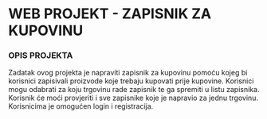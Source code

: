 # WEB PROJEKT - ZAPISNIK ZA KUPOVINU
### OPIS PROJEKTA 

Zadatak ovog projekta je napraviti zapisnik za kupovinu pomoću kojeg bi korisnici zapisivali proizvode koje trebaju kupovati prije kupovine. Korisnici mogu odabrati za koju trgovinu rade zapisnik te ga spremiti u listu zapisnika. Korisnik će moći provjeriti i sve zapisnike koje je napravio za jednu trgovinu. Korisnicima je omogućen login i registracija. 

